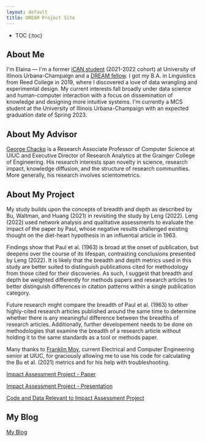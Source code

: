 ```yaml
---
layout: default
title: DREAM Project Site
---
```


* TOC
{:toc}

## About Me

I'm Elaina — I'm a former [iCAN student](https://cs.illinois.edu/academics/graduate/ican) (2021-2022 cohort) at University of Illinois Urbana-Champaign  and a [DREAM fellow](https://tech.mines.edu/dream/). I got my B.A. in Linguistics from Reed College in 2019, where I discovered a love of data wrangling and experimental design. My current interests fall broadly under data science and human-computer interaction with a focus on dissemination of knowledge and designing more intuitive systems. I'm currently a MCS student at the University of Illinois Urbana-Champaign with an expected graduation date of Spring 2023. 

## About My Advisor

<a href="https://cs.illinois.edu/about/people/faculty/chackoge">George Chacko</a> is a Research Associate Professor of Computer Science at UIUC and Executive Director of Research Analytics at the Grainger College of Engineering. His research interests span novelty in science, research impact, knowledge diffusion, and the structure of research communities. More generally, his research involves scientometrics.

## About My Project

My study builds upon the concepts of breadth and depth as described by Bu, Waltman, and Huang (2021) in revisiting the study by Leng (2022). Leng (2022) used network analysis and qualitative assessments to evaluate the impact of the paper by Paul, whose negative results challenged existing thought on the diet-heart hypothesis in an influential article in 1963. 

Findings show that Paul et al. (1963) is broad at the onset of publication, but deepens over the course of its lifespan, contrasting conclusions presented by Leng (2022). It is likely that the breadth and depth metrics used in this study are better suited to distinguish publications cited for methodology from those cited for their discoveries. As such, I suggest that breadth and depth be weighted differently for methods papers and research articles to better distinguish differences in citation patterns within a single publication category.

Future research might compare the breadth of Paul et al. (1963) to other highly-cited research articles published around the same time to determine whether there is any meaningful difference between the breadths of research articles. Additionally, further developement needs to be done on methodologies that examine the breadth of a research article without holding it to the same standards as a tool or methods paper.

Many thanks to [Franklin Moy](https://www.linkedin.com/in/franklin-d-moy), current Electrical and Computer Engineering senior at UIUC, for graciously allowing me to use his code for calculating the Bu et al. (2021) metrics and for his help with troubleshooting. 

[Impact Assessment Project - Paper](files/finalreport.pdf)

[Impact Assessment Project - Presentation](files/finalreportpres.pdf)

[Code and Data Relevant to Impact Assessment Project](https://github.com/el-wittmer/CS597_2022/tree/main/Impact_Assessment)

## My Blog

[My Blog](blog.html)
